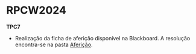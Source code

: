 # RPCW2024

**TPC7**

* Realização da ficha de aferição disponível na Blackboard. A resolução encontra-se na pasta [Aferição](Aferição).